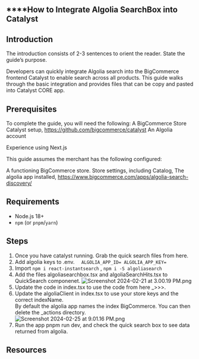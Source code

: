 ## ****How to Integrate Algolia SearchBox into Catalyst


## **Introduction**
The introduction consists of 2-3 sentences to orient the reader. State the guide’s purpose.

Developers can quickly integrate Algolia search into the BigCommerce frontend Catalyst to enable search across all products.
This guide walks through the basic integration and provides files that can be copy and pasted into Catalyst CORE app.




## **Prerequisites**
To complete the guide, you will need the following:
A BigCommerce Store
Catalyst setup, https://github.com/bigcommerce/catalyst
An Algolia account

Experience using Next.js

This guide assumes the merchant has the following configured:

A functioning BigCommerce store.
Store settings, including Catalog, The algolia app installed, https://www.bigcommerce.com/apps/algolia-search-discovery/

## Requirements

- Node.js 18+
- `npm` (or `pnpm`/`yarn`)

## **Steps**

1. Once you have catalyst running.  Grab the quick search files from here.
2. Add algolia keys to .env.
`  ALGOLIA_APP_ID=
   ALGOLIA_APP_KEY=`
3. Import `npm i react-instantsearch` , `npm i -S algoliasearch`
4. Add the files algoliasearchbox.tsx and algoliaSearchHits.tsx to QuickSearch componenet.
   ![Screenshot 2024-02-21 at 3.00.19 PM.png](..%2F..%2F..%2F..%2F..%2F..%2Fvar%2Ffolders%2Ffq%2Fgk1dfgmn1qdd1dcgb9sfphn40000gq%2FT%2FTemporaryItems%2FNSIRD_screencaptureui_aYRqvu%2FScreenshot%202024-02-21%20at%203.00.19%20PM.png)
5. Update the code in index.tsx to use the code from here _>>>.
6. Update the algoliaClient in index.tsx to use your store keys and the correct indexName.  
By default the algolia app names the index BigCommerce.  You can then delete the _actions directory.
![Screenshot 2024-02-25 at 9.01.16 PM.png](..%2F..%2F..%2F..%2Fvar%2Ffolders%2Ffq%2Fgk1dfgmn1qdd1dcgb9sfphn40000gq%2FT%2FTemporaryItems%2FNSIRD_screencaptureui_1QGUYP%2FScreenshot%202024-02-25%20at%209.01.16%20PM.png)
7. Run the app pnpm run dev, and check the quick search box to see data returned from algolia.



## Resources

